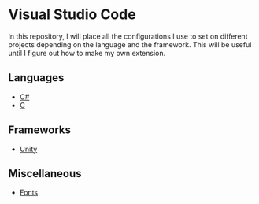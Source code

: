 # Visual Studio Code

In this repository, I will place all the configurations I use to set on different projects depending on the language and the framework. This will be useful until I figure out how to make my own extension.

## Languages

- [C#](C#.md)
- [C](C.md)

## Frameworks

- [Unity](Unity.md)

## Miscellaneous

- [Fonts](fonts.md)
